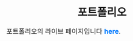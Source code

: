 <h1 style="text-align: center;"> <strong>포트폴리오</strong> </h1>

<p style="font-size: 1.1rem;">포트폴리오의 라이브 페이지입니다 <a href="https://hyeonwooshin.github.io/my-portfolio" style="color: #007bff; text-decoration: none; font-weight: bold;">here</a>.</p>
